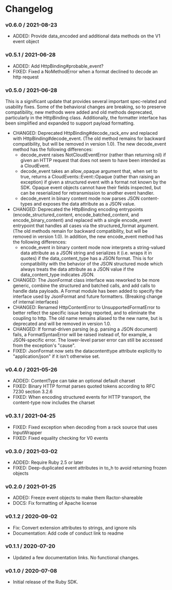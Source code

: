 # Changelog

### v0.6.0 / 2021-08-23

* ADDED: Provide data_encoded and additional data methods on the V1 event object

### v0.5.1 / 2021-06-28

* ADDED: Add HttpBinding#probable_event? 
* FIXED: Fixed a NoMethodError when a format declined to decode an http request 

### v0.5.0 / 2021-06-28

This is a significant update that provides several important spec-related and usability fixes. Some of the behavioral changes are breaking, so to preserve compatibility, new methods were added and old methods deprecated, particularly in the HttpBinding class. Additionally, the formatter interface has been simplified and expanded to support payload formatting.

* CHANGED: Deprecated HttpBinding#decode_rack_env and replaced with HttpBinding#decode_event. (The old method remains for backward compatibility, but will be removed in version 1.0). The new decode_event method has the following differences:
    * decode_event raises NotCloudEventError (rather than returning nil) if given an HTTP request that does not seem to have been intended as a CloudEvent.
    * decode_event takes an allow_opaque argument that, when set to true, returns a CloudEvents::Event::Opaque (rather than raising an exception) if given a structured event with a format not known by the SDK. Opaque event objects cannot have their fields inspected, but can be reserialized for retransmission to another event handler.
    * decode_event in binary content mode now parses JSON content-types and exposes the data attribute as a JSON value.
* CHANGED: Deprecated the HttpBinding encoding entrypoints (encode_structured_content, encode_batched_content, and encode_binary_content) and replaced with a single encode_event entrypoint that handles all cases via the structured_format argument. (The old methods remain for backward compatibility, but will be removed in version 1.0). In addition, the new encode_event method has the following differences:
    * encode_event in binary content mode now interprets a string-valued data attribute as a JSON string and serializes it (i.e. wraps it in quotes) if the data_content_type has a JSON format. This is for compatibility with the behavior of the JSON structured mode which always treats the data attribute as a JSON value if the data_content_type indicates JSON.
* CHANGED: The JsonFormat class interface was reworked to be more generic, combine the structured and batched calls, and add calls to handle data payloads. A Format module has been added to specify the interface used by JsonFormat and future formatters. (Breaking change of internal interfaces)
* CHANGED: Renamed HttpContentError to UnsupportedFormatError to better reflect the specific issue being reported, and to eliminate the coupling to http. The old name remains aliased to the new name, but is deprecated and will be removed in version 1.0.
* CHANGED: If format-driven parsing (e.g. parsing a JSON document) fails, a FormatSyntaxError will be raised instead of, for example, a JSON-specific error. The lower-level parser error can still be accessed from the exception's "cause".
* FIXED: JsonFormat now sets the datacontenttype attribute explicitly to "application/json" if it isn't otherwise set.

### v0.4.0 / 2021-05-26

* ADDED: ContentType can take an optional default charset 
* FIXED: Binary HTTP format parses quoted tokens according to RFC 7230 section 3.2.6 
* FIXED: When encoding structured events for HTTP transport, the content-type now includes the charset

### v0.3.1 / 2021-04-25

* FIXED: Fixed exception when decoding from a rack source that uses InputWrapper 
* FIXED: Fixed equality checking for V0 events 

### v0.3.0 / 2021-03-02

* ADDED: Require Ruby 2.5 or later
* FIXED: Deep-duplicated event attributes in to_h to avoid returning frozen objects 

### v0.2.0 / 2021-01-25

* ADDED: Freeze event objects to make them Ractor-shareable
* DOCS: Fix formatting of Apache license 

### v0.1.2 / 2020-09-02

* Fix: Convert extension attributes to strings, and ignore nils 
* Documentation: Add code of conduct link to readme

### v0.1.1 / 2020-07-20

* Updated a few documentation links. No functional changes.

### v0.1.0 / 2020-07-08

* Initial release of the Ruby SDK.
